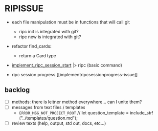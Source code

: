 # RIPISSUE


- each file manipulation must be in functions that will call git
  - ripc init is integrated with git?
  - ripc new is integrated with git?

- refactor find_cards:
  - return a Card type

- [implement_ripc_session_start](/ripi/Issue/implement_ripc_session_start/description.md)
  |> ripc (basic command)

- ripc session progress [[implementripcsessionprogress-issue]]



## backlog

- [ ] methods: there is leitner method everywhere... can I unite them?
- [ ] messages from text files / templates
  - `ERROR_MSG_NOT_PROJECT_ROOT`
  // let question_template = include_str!("../templates/question.md");
- [ ] review texts (help, output, std out, docs, etc...)
